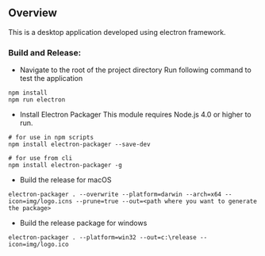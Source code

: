 ## Overview
This is a desktop application developed using electron framework.

### Build and Release:
- Navigate to the root of the project directory
Run following command to test the application
```
npm install
npm run electron

```
- Install Electron Packager
This module requires Node.js 4.0 or higher to run.
```
# for use in npm scripts
npm install electron-packager --save-dev

# for use from cli
npm install electron-packager -g
```

- Build the release for macOS
```
electron-packager . --overwrite --platform=darwin --arch=x64 --icon=img/logo.icns --prune=true --out=<path where you want to generate the package>
```
- Build the release package for windows
```
electron-packager . --platform=win32 --out=c:\release --icon=img/logo.ico
```


